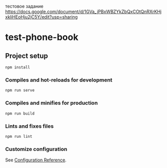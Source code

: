 тестовое задание
https://docs.google.com/document/d/1GVa_jPBxWBZYkZbQxCOtQnRXrKHjxkliHEoHju2jC5Y/edit?usp=sharing



# test-phone-book

## Project setup
```
npm install
```

### Compiles and hot-reloads for development
```
npm run serve
```

### Compiles and minifies for production
```
npm run build
```

### Lints and fixes files
```
npm run lint
```

### Customize configuration
See [Configuration Reference](https://cli.vuejs.org/config/).
